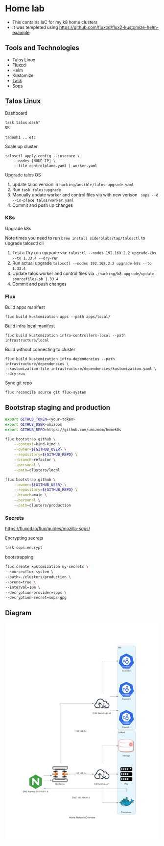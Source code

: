 # Home lab

* This contains IaC for my k8 home clusters
* It was templeted using https://github.com/fluxcd/flux2-kustomize-helm-example


## Tools and Technologies

* Talos Linux
* Fluxcd
* Helm
* Kustomize
* [Task](https://taskfile.dev/usage)
* [Sops](https://github.com/getsops/sops)

## Talos Linux

Dashboard

```
task talos:dash"
OR

tadash1 .. etc
```

Scale up cluster

```
talosctl apply-config --insecure \
    --nodes [NODE IP] \
    --file controlplane.yaml | worker.yaml
```
Upgrade talos OS

1. update talos version in `hacking/ansible/talos-upgrade.yaml`
2. Run `task talos:upgrade`
3. Manually update worker and control files via with new verison ` sops --d --in-place talos/worker.yaml`
4. Commit and push up changes

### K8s

Upgrade k8s

Note times you need to run `brew install siderolabs/tap/talosctl` to upgrade talosctl cli

1. Test a Dry run upgrade via: `talosctl --nodes 192.168.2.2 upgrade-k8s --to 1.33.4 --dry-run`
2. Run actual upgrade `talosctl --nodes 192.168.2.2 upgrade-k8s --to 1.33.4`
3. Update talos worker and control files via `./hacking/k8-upgrade/update-sourcefiles.sh 1.33.4`
4. Commit and push changes


### Flux

Build apps manifest

```
flux build kustomization apps --path apps/local/ 
```

Build infra local manifest

```
flux build kustomization infra-controllers-local --path infrastructure/local
```

Build without connecting to cluster

```
flux build kustomization infra-dependencies --path infrastructure/dependencies \
--kustomization-file infrastructure/dependencies/kustomization.yaml \
--dry-run
```

Sync git repo 

```
flux reconcile source git flux-system  
```


## Bootstrap staging and production

```sh
export GITHUB_TOKEN=<your-token>
export GITHUB_USER=umizoom
export GITHUB_REPO=https://github.com/umizoom/homek8s
```

```sh
flux bootstrap github \
    --context=kind-kind \
    --owner=${GITHUB_USER} \
    --repository=${GITHUB_REPO} \
    --branch=refactor \
    --personal \
    --path=clusters/local
```

```sh
flux bootstrap github \
    --owner=${GITHUB_USER} \
    --repository=${GITHUB_REPO} \
    --branch=main \
    --personal \
    --path=clusters/production
```

### Secrets 

https://fluxcd.io/flux/guides/mozilla-sops/


Encrypting secrets

```sh
task sops:encrypt
```

bootstrapping
```sh
flux create kustomization my-secrets \
--source=flux-system \
--path=./clusters/production \
--prune=true \
--interval=10m \
--decryption-provider=sops \
--decryption-secret=sops-gpg
```

## Diagram

![Home Network](./home_network_overview.png)
